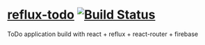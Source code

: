 # [reflux-todo](http://reflux-todo-app.herokuapp.com) [![Build Status](https://travis-ci.org/arajparaj/reflux-todo.svg?branch=master)](https://travis-ci.org/arajparaj/reflux-todo)
ToDo application build with react + reflux + react-router + firebase

